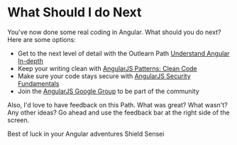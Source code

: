 # What Should I do Next

You've now done some real coding in Angular. What should you do next? Here are some options:

* Get to the next level of detail with the Outlearn Path [Understand Angular In-depth](https://pilot.outlearn.com/learn/ShieldSensei/angular)
* Keep your writing clean with [AngularJS Patterns: Clean Code](http://www.pluralsight.com/courses/angularjs-patterns-clean-code)
* Make sure your code stays secure with [AngularJS Security Fundamentals](http://www.pluralsight.com/courses/angularjs-security-fundamentals)
* Join the [AngularJS Google Group](https://groups.google.com/forum/#!forum/angular) to be part of the community

Also, I'd love to have feedback on this Path. What was great? What wasn't? Any other ideas? Go ahead and use the feedback bar at the right side of the screen.

Best of luck in your Angular adventures
Shield Sensei
